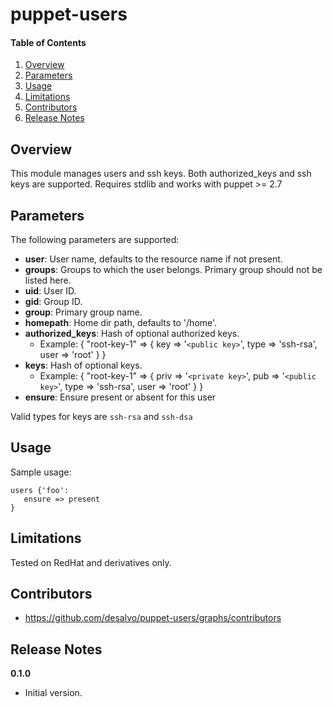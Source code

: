 # puppet-users

#### Table of Contents

1. [Overview](#overview)
2. [Parameters](#parameters)
3. [Usage](#usage)
4. [Limitations](#limitations)
5. [Contributors](#contributors)
6. [Release Notes](#releasenotes)

## Overview

This module manages users and ssh keys. Both authorized_keys and ssh keys are supported.
Requires stdlib and works with puppet >= 2.7

## Parameters

The following parameters are supported:

* **user**: User name, defaults to the resource name if not present.
* **groups**: Groups to which the user belongs. Primary group should not be listed here.
* **uid**: User ID.
* **gid**: Group ID.
* **group**: Primary group name.
* **homepath**: Home dir path, defaults to '/home'.
* **authorized_keys**: Hash of optional authorized keys.
  - Example: { "root-key-1" => { key => '`<public key>`', type => 'ssh-rsa', user => 'root' } }
* **keys**: Hash of optional keys.
  - Example: { "root-key-1" => { priv => '`<private key>`', pub => '`<public key>`', type => 'ssh-rsa', user => 'root' } }
* **ensure**: Ensure present or absent for this user

Valid types for keys are `ssh-rsa` and `ssh-dsa`


## Usage

Sample usage:

```
users {'foo':
   ensure => present
}
```

## Limitations

Tested on RedHat and derivatives only.

## Contributors

* https://github.com/desalvo/puppet-users/graphs/contributors

## Release Notes

**0.1.0**

* Initial version.
